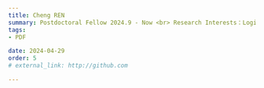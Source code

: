 ```yaml
---
title: Cheng REN  
summary: Postdoctoral Fellow 2024.9 - Now <br> Research Interests：Logistics and Manufacturing Automation <br> B.E. (Northwestern Polytechnical University) <br> Ph.D (Shanghai Jiao Tong University)
tags:
- PDF

date: 2024-04-29
order: 5
# external_link: http://github.com

---
```

